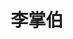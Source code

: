 ---
title: "李掌伯"
description: "李掌伯"
layout: shop
keywords:
  - 美食競賽
  - 台灣美食
  - 美食精選
datePublished: "2025-06-30"
dateModified: "2025-07-04"
city: "台北市"
district: "大同區"
address: "台北市大同區寧夏路22之9號"
phone: "0225566466"
geo: "25.055433646860955, 121.51497364019197"
google_map: "https://maps.app.goo.gl/ohNuvv8QAHSrHU1j9"
footinder: "https://footinder.com.tw/%e5%8f%b0%e5%8c%97%e5%b8%82%e5%a4%a7%e5%90%8c%e5%8d%80/35027/"
official: "https://www.facebook.com/NingxiaLizhangbo"
award:
  - name: "夜市王"
    year: "2024"
    entries:
      - nightMarket: "寧夏夜市"
        food_type: "臭豆腐"
        rank: "第五名"

---